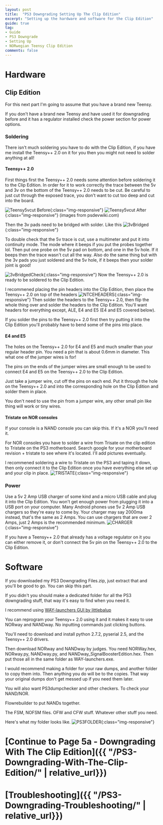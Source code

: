 ```yaml
---
layout: post
title:  "PS3 Downgrading Setting Up The Clip Edition"
excerpt: "Setting up the hardware and software for the Clip Edition"
guide: true
tag:
- Guide
- PS3 Downgrade
- Setting Up
- NORwegian Teensy Clip Edition
comments: false
---
```

# Hardware
## Clip Edition
For this next part I'm going to assume that you have a brand new Teensy. 

If you don't have a brand new Teensy and have used it for downgrading before and it has a regulator installed check the power section for power options.

### Soldering
There isn't much soldering you have to do with the Clip Edition, 
if you have me install the Teensy++ 2.0 on it for you then you might not need to solder anything at all!

#### Teensy++ 2.0
First things first the Teensy++ 2.0 needs some attention before soldering it to the Clip Edition. 
In order for it to work correctly the trace between the 5v and 3v on the bottom of the Teensy++ 2.0 needs to be cut. Be careful to just cut through the exposed trace, you don't want to cut too deep and cut into the board.

![Teensy5vcut Before](/assets/img/Teensy5vcutBefore.png){:class="img-responsive"}
![Teensy5vcut After](/assets/img/Teensy5vcutAfter.png){:class="img-responsive"}
(images from psdevwiki.com)

Then the 3v pads need to be bridged with solder. Like this
![3vBridged](/assets/img/3vBridged.jpg){:class="img-responsive"}


To double check that the 5v trace is cut, use a multimeter and put it into continuity mode. The mode where it beeps if you put the probes together lol. Then put one probe on the 5v pad on bottom, and one in the 5v hole. If it beeps then the trace wasn't cut all the way. Also do the same thing but with the 3v pads you just soldered and the 5v hole, if it beeps then your solder joint is good!

![3vBridgedCheck](/assets/img/3vBridgedCheck.jpg){:class="img-responsive"}
Now the Teensy++ 2.0 is ready to be soldered to the Clip Edition.

I recommened placing the pin headers into the Clip Edition, then place the Teensy++ 2.0 on top of the headers
![NTCEHEADERS](/assets/img/NTCEHEADERS.jpg){:class="img-responsive"}
Then solder the headers to the Teensy++ 2.0, then flip the whole thing over and solder the headers to the Clip Edition. You'll want headers for everything except, ALE, E4 and E5 (E4 and E5 covered below).

If you solder the pins to the Teensy++ 2.0 first then try putting it into the Clip Edition you'll probably have to bend some of the pins into place.


#### E4 and E5
The holes on the Teensy++ 2.0 for E4 and E5 and much smaller than your regular header pin. You need a pin that is about 0.6mm in diameter.
This what one of the jumper wires is for!

The pins on the ends of the jumper wires are small enough to be used to connect E4 and E5 on the Teensy++ 2.0 to the Clip Edition.

Just take a jumper wire, cut off the pins on each end. 
Put it through the hole on the Teensy++ 2.0 and into the corresponding hole on the Clip Edition and solder them in place.

You don't need to use the pin from a jumper wire, any other small pin like thing will work or tiny wires.

#### Tristate on NOR consoles
If your console is a NAND console you can skip this. If it's a NOR you'll need it.

For NOR consoles you have to solder a wire from Trisate on the clip edition to Tristate on the PS3 motherboard. Search google for your motherboard revision + tristate to see where it's located. I'll add pictures eventually.

I recommened soldering a wire to Tristate on the PS3 and taping it down, then only connect it to the Clip Edition once you have everything else set up and your clip in place.
![TRISTATE](/assets/img/TRISTATE.jpg){:class="img-responsive"}

### Power
Use a 5v 2 Amp USB charger of some kind and a micro USB cable and plug it into the Clip Edition. 
You won't get enough power from plugging it into a USB port on your computer. Many Android phones use 5v 2 Amp USB chargers so they're easy to come by.
Your charger may say 2000ma instead, that's the same as 2 Amps. You can use chargers that are over 2 Amps, just 2 Amps is the recommended minimum.
![CHARGER](/assets/img/CHARGER.jpg){:class="img-responsive"}

If you have a Teensy++ 2.0 that already has a voltage regulator on it you can either remove it, or don't connect the 5v pin on the Teensy++ 2.0 to the Clip Edition.



# Software
If you downloaded my PS3 Downgrading Files.zip, just extract that and you'll be good to go. You can skip this part.

If you didn't you should make a dedicated folder for all the PS3 downgrading stuff, that way it's easy to find when you need it.

I recommend using [WAY-launchers GUI by littlebalup](https://github.com/littlebalup/WAY-launchers)

You can reprogram your Teensy++ 2.0 using it and it makes it easy to use NORway and NANDway. 
No inputting commands just clicking buttons.

You'll need to download and install python 2.7.2, pyserial 2.5, and the Teensy++ 2.0 drivers.

Then download NORway and NANDway by judges.
You need NORWay.hex, NORway.py, NANDway.py, and NANDway_SignalBoosterEdition.hex. 
Then put those all in the same folder as WAY-launchers.exe.


I would recommend making a folder for your raw dumps, and another folder to copy them into. Then anything you do will be to the copies.
That way your original dumps don't get messed up if you need them later.


You will also want PS3dumpchecker and other checkers. To check your NAND/NOR.


Flowrebuilder to put NANDs together.


The FSM, NOFSM files. OFW and CFW stuff. Whatever other stuff you need.

Here's what my folder looks like.
![PS3FOLDER](/assets/img/PS3FOLDER.PNG){:class="img-responsive"}


# [Continue to Page 5a - Downgrading With The Clip Edition]({{ "/PS3-Downgrading-With-The-Clip-Edition/" | relative_url}})
# [Troubleshooting]({{ "/PS3-Downgrading-Troubleshooting/" | relative_url}})